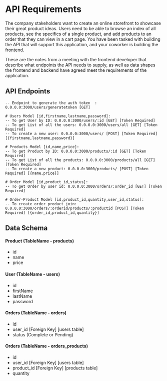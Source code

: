 # API Requirements
The company stakeholders want to create an online storefront to showcase their great product ideas. Users need to be able to browse an index of all products, see the specifics of a single product, and add products to an order that they can view in a cart page. You have been tasked with building the API that will support this application, and your coworker is building the frontend.

These are the notes from a meeting with the frontend developer that describe what endpoints the API needs to supply, as well as data shapes the frontend and backend have agreed meet the requirements of the application. 

## API Endpoints
    
    -- Endpoint to generate the auth token  : 0.0.0.0:3000/users/generatetoken [GET]

    # Users Model [id,firstname,lastname,password]:
    -- To get User by ID: 0.0.0.0:3000/users/:id [GET] [Token Required]
    -- To get List of all the users: 0.0.0.0:3000/users/all [GET] [Token Required]
    -- To create a new user: 0.0.0.0:3000/users/ [POST] [Token Required] [{firstname,lastname,password}]

    # Products Model [id,name,price]:
    -- To get Product by ID: 0.0.0.0:3000/products/:id [GET] [Token Required]
    -- To get List of all the products: 0.0.0.0:3000/products/all [GET] [Token Required]
    -- To create a new product: 0.0.0.0:3000/products/ [POST] [Token Required] [{name,price}]

    # Order Model [id,product_id,status]:
    -- To get Order by user id: 0.0.0.0:3000/orders/:order_id [GET] [Token Required]
    
    # Order-Product Model [id,product_id,quantity,user_id,status]:
    -- To create order_product join: 0.0.0.0:3000/orders/:orderid/products/:productid [POST] [Token Required] [{order_id,product_id,quantity}]


## Data Schema
    
#### Product (TableName - products)
-  id
- name
- price

#### User (TableName - users)
- id
- firstName
- lastName
- password

#### Orders (TableName - orders)
- id
- user_id [Foreign Key] [users table]
- status (Complete or Pending)


#### Orders (TableName - orders_products)
- id
- user_id [Foreign Key] [users table]
- product_id [Foreign Key] [products table]
- quantity



